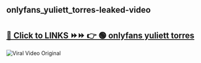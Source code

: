 
 ## onlyfans_yuliett_torres-leaked-video 

# <h2><a href="https://clipsfans.com/onlyfans_yuliett_torres&ref=git">🔗 Click to LINKS ⏩⏩ 👉 🟢 onlyfans yuliett torres </a></h2>

<a href="https://clipsfans.com/onlyfans_yuliett_torres&ref=git" rel="nofollow" data-target="animated-image.originalLink"><img src="https://i.ibb.co.com/xMMVF88/686577567.gif" alt="Viral Video Original" style="max-width: 100%; display: inline-block;" data-target="animated-image.originalImage"></a>
